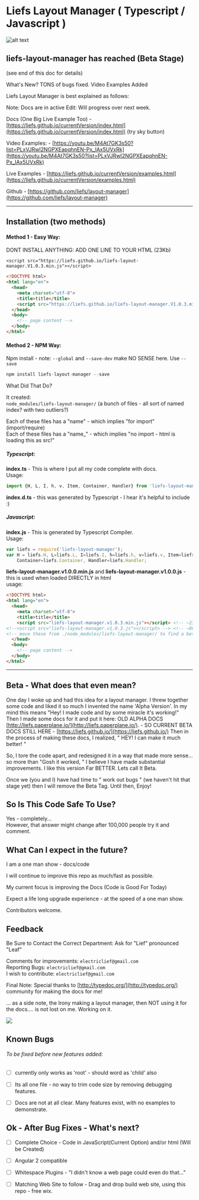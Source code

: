 # Liefs Layout Manager ( Typescript / Javascript )

![alt text](http://liefs.paperplane.io/images/liefslogo256.png "Liefs Layout MAnager")


## liefs-layout-manager has reached (Beta Stage)
(see end of this doc for details)

What's New? TONS of bugs fixed.
Video Examples Added

Liefs Layout Manager is best explained as follows:

Note: Docs are in active Edit: Will progress over next week.

Docs (One Big Live Example Too) - [https://liefs.github.io/currentVersion/index.html](https://liefs.github.io/currentVersion/index.html) (try sky button)

Video Examples: - [https://youtu.be/M4At7GK3s50?list=PLxVJRwI2NGPXEapqhnEN-Px_IAx5UVxRk](https://youtu.be/M4At7GK3s50?list=PLxVJRwI2NGPXEapqhnEN-Px_IAx5UVxRk)

Live Examples - [https://liefs.github.io/currentVersion/examples.html](https://liefs.github.io/currentVersion/examples.html)

Github - [https://github.com/liefs/layout-manager](https://github.com/liefs/layout-manager)

***
## Installation (two methods)

#### Method 1 - Easy Way:
DONT INSTALL ANYTHING: ADD ONE LINE TO YOUR HTML (23Kb)

```<script src="https://liefs.github.io/liefs-layout-manager.V1.0.3.min.js"></script>```

```html
<!DOCTYPE html>
<html lang="en">
  <head>
    <meta charset="utf-8">
    <title>title</title>
    <script src="https://liefs.github.io/liefs-layout-manager.V1.0.3.min.js"></script>
  </head>
  <body>
    <!-- page content -->
  </body>
</html>
```

#### Method 2 - NPM Way:

Npm install - note: `--global` and `--save-dev` make NO SENSE here.  Use `--save`

```JavaScript
npm install liefs-layout-manager --save
```
What Did That Do?

It created:  
`node_modules/liefs-layout-manager/` (a bunch of files - all sort of named index? with two outliers?)

Each of these files has a "name" - which implies "for import" (import/require)  
Each of these files has a "name_" - which implies "no import - html is loading this as src!"  

##### Typescript:
**index.ts** - This is where I put all my code complete with docs.  
Usage:

```javascript
import {H, L, I, h, v, Item, Container, Handler} from 'liefs-layout-manager';
```

**index.d.ts** - this was generated by Typescript - I hear it's helpful to include :)

##### Javascript:
**index.js** - This is generated by Typescript Compiler.  
Usage:
```javascript
var liefs = require('liefs-layout-manager');
var H = liefs.H, L=liefs.L, I=liefs.I, h=liefs.h, v=liefs.v, Item=liefs.Item,
    Container=liefs.Container, Handler=liefs.Handler;
```

**liefs-layout-manager.v1.0.0.min.js**  and **liefs-layout-manager.v1.0.0.js** - this is used when loaded DIRECTLY in html  
usage:
```html
<!DOCTYPE html>
<html lang="en">
  <head>
    <meta charset="utf-8">
    <title>title</title>
    <script src="liefs-layout-manager.v1.0.3.min.js"></script> <!-- ~23Kb min version-->
<!--<script src="liefs-layout-manager.v1.0.3.js"></script> --> <!-- ~80Kb full docs version -->
<!-- move these from ./node_modules/liefs-layout-manager/ to find a better home -->
  </head>
  <body>
    <!-- page content -->
  </body>
</html>
```

***
## Beta - What does that even mean?

One day I woke up and had this idea for a layout manager. I threw together some code and liked it so much I invented the name 'Alpha Version'. In my mind this means "Hey! I made code and by some miracle it's working!" Then I made some docs for it and put it here: OLD ALPHA DOCS [http://liefs.paperplane.io/](http://liefs.paperplane.io/). - SO CURRENT BETA DOCS STILL HERE - [https://liefs.github.io/](https://liefs.github.io/) Then in the process of making these docs, I realized, " HEY! I can make it much better! "

So, I tore the code apart, and redesigned it in a way that made more sense... so more than "Gosh it worked, " I believe I have made substantial improvements. I like this version Far BETTER. Lets call It Beta.

Once we (you and I) have had time to " work out bugs " (we haven't hit that stage yet) then I will remove the Beta Tag. Until then, Enjoy!

## So Is This Code Safe To Use?

Yes - completely...  
However, that answer might change after 100,000 people try it and comment.

## What Can I expect in the future?

I am a one man show - docs/code

I will continue to improve this repo as much/fast as possible.

My current focus is improving the Docs (Code is Good For Today)

Expect a life long upgrade experience - at the speed of a one man show.

Contributors welcome.

## Feedback

Be Sure to Contact the Correct Department: Ask for "Lief" pronounced "Leaf"

Comments for improvements: `electriclief@gmail.com`  
Reporting Bugs: `electriclief@gmail.com`  
I wish to contribute: `electriclief@gmail.com`  


Final Note: Special thanks to [http://typedoc.org/](http://typedoc.org/) community for making the docs for me!

... as a side note, the Irony making a layout manager, then NOT using it for the docs.... is not lost on me. Working on it.

![](http://liefs.paperplane.io/images/leavesPaintBrushSig.gif)

## Known Bugs

###### To be fixed before new features added:

- [ ] currently only works as 'root' - should word as 'child' also

- [ ] Its all one file - no way to trim code size by removing debugging features.

- [ ] Docs are not at all clear.  Many features exist, with no examples to demonstrate.

## Ok - After Bug Fixes - What's next?

- [ ] Complete Choice - Code in JavaScript(Current Option) and/or html (Will be Created)
- [ ] Angular 2 compatible

- [ ] Whitespace Plugins - "I didn't know a web page could even do that..."
- [ ] Matching Web Site to follow - Drag and drop build web site, using this repo - free wix.
